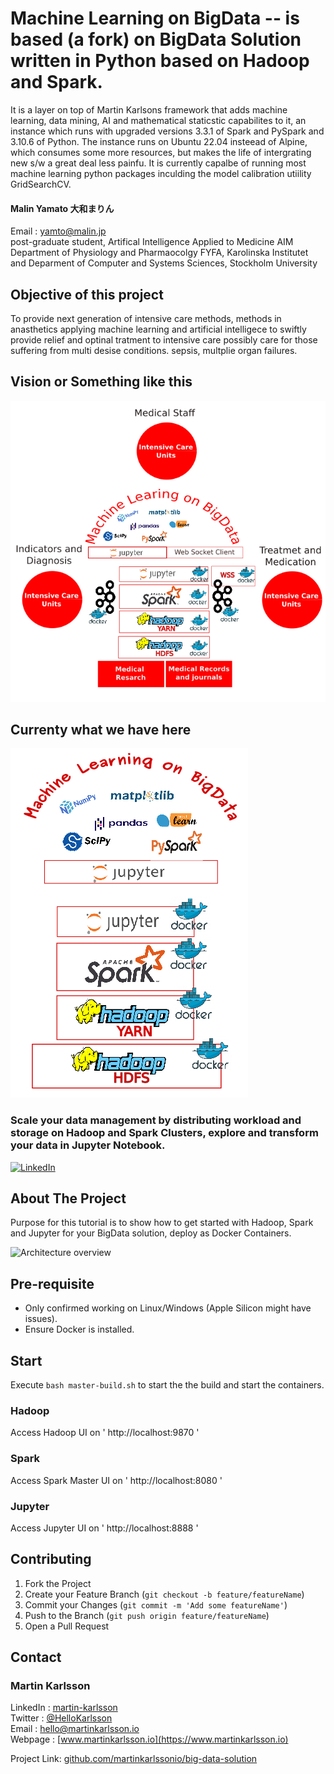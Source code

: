 # Machine Learning on BigData -- is based (a fork) on BigData Solution written in Python based on Hadoop and Spark.

It is a layer on top of Martin Karlsons framework that adds machine learning, data mining, AI and mathematical staticstic capabilites to it, an instance which runs with upgraded versions 3.3.1 of Spark and PySpark and 3.10.6 of Python. The instance runs on Ubuntu 22.04 insteead of Alpine, which consumes some more resources, but makes the life of intergrating new s/w a great deal less painfu. It is currently capalbe of running most machine learning python packages inculding the model calibration utiility GridSearchCV. 

#### Malin Yamato 大和まりん
Email : yamto@malin.jp \
post-graduate student, Artifical Intelligence Applied to Medicine AIM \
Department of Physiology and Pharmaocolgy FYFA, Karolinska Institutet and 
Deparment of Computer and Systems Sciences, Stockholm University

## Objective of this project
To provide next generation of intensive care methods, methods in anasthetics applying machine learning and artificial intelligece to swiftly provide relief and optinal tratment to intensive care possibly care for those suffering from multi desise conditions. sepsis, multplie organ failures.

## Vision or Something like this

![overview1][iva]

## Currenty what we have here

![overview][ml2]

### Scale your data management by distributing workload and storage on Hadoop and Spark Clusters, explore and transform your data in Jupyter Notebook.

<!--
*** Written by Martin Karlsson
*** www.martinkarlsson.io
-->

[![LinkedIn][linkedin-shield]][linkedin-url]


<!-- ABOUT THE PROJECT -->
## About The Project

Purpose for this tutorial is to show how to get started with Hadoop, Spark and Jupyter for your BigData solution, deploy as Docker Containers.

![Architecture overview][arch]

## Pre-requisite
- Only confirmed working on Linux/Windows (Apple Silicon might have issues).
- Ensure Docker is installed.

## Start

Execute `bash master-build.sh` to start the the build and start the containers.

### Hadoop
Access Hadoop UI on ' http://localhost:9870 '

### Spark
Access Spark Master UI on ' http://localhost:8080 '

### Jupyter
Access Jupyter UI on ' http://localhost:8888 '

<!-- CONTRIBUTING -->
## Contributing

1. Fork the Project
2. Create your Feature Branch (`git checkout -b feature/featureName`)
3. Commit your Changes (`git commit -m 'Add some featureName'`)
4. Push to the Branch (`git push origin feature/featureName`)
5. Open a Pull Request


<!-- CONTACT -->
## Contact

### Martin Karlsson

LinkedIn : [martin-karlsson][linkedin-url] \
Twitter : [@HelloKarlsson](https://twitter.com/HelloKarlsson) \
Email : hello@martinkarlsson.io \
Webpage : [www.martinkarlsson.io](https://www.martinkarlsson.io)


Project Link: [github.com/martinkarlssonio/big-data-solution](https://github.com/martinkarlssonio/big-data-solution)


<!-- MARKDOWN LINKS & IMAGES -->
[linkedin-shield]: https://img.shields.io/badge/-LinkedIn-black.svg?style=for-the-badge&logo=linkedin&colorB=555
[linkedin-malin]: ttps://www.linkedin.com/in/malin-yamato-l%C3%A4%C3%A4kk%C3%B6-randstr%C3%B6m-5032041a3/
[linkedin-url]: https://linkedin.com/in/martin-karlsson
[arch]: arch.png
[ml2]: ml2.png
[iva]: iva3.png


